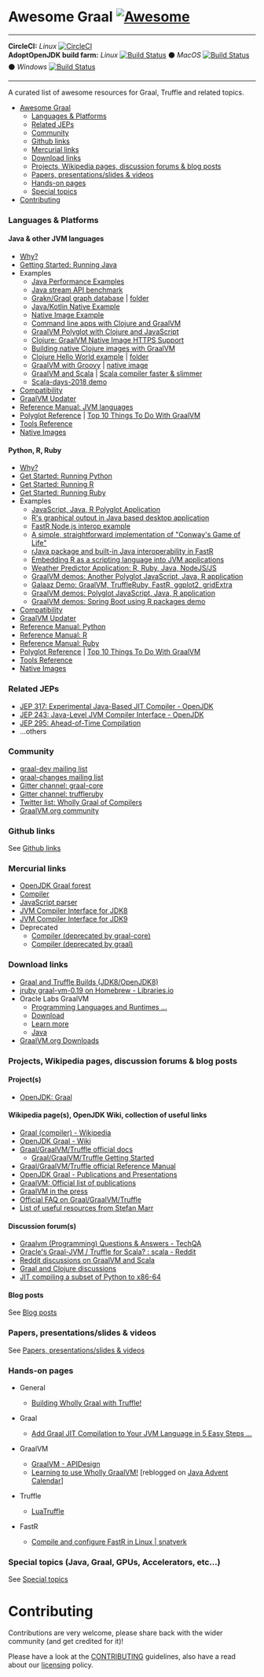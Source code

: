 # Awesome Graal [![Awesome](https://awesome.re/badge.svg)](https://awesome.re)

---

**CircleCI:**  _Linux_ [![CircleCI](https://circleci.com/gh/neomatrix369/awesome-graal/tree/master.svg?style=svg)](https://circleci.com/gh/neomatrix369/awesome-graal/tree/master) <br/>
**AdoptOpenJDK build farm:** _Linux_ [![Build Status](https://ci.adoptopenjdk.net/buildStatus/icon?job=jdk8-with-graal_build_x86-64_linux)](https://ci.adoptopenjdk.net/job/jdk8-with-graal_build_x86-64_linux/)   ⚫   _MacOS_ [![Build Status](https://ci.adoptopenjdk.net/buildStatus/icon?job=jdk8-with-graal_build_x86-64_macos)](https://ci.adoptopenjdk.net/job/jdk8-with-graal_build_x86-64_macos/)   ⚫   _Windows_ [![Build Status](https://ci.adoptopenjdk.net/buildStatus/icon?job=jdk8-with-graal_build_x86-64_windows)](https://ci.adoptopenjdk.net/job/jdk8-with-graal_build_x86-64_windows/)

---

A curated list of awesome resources for Graal, Truffle and related topics.

- [Awesome Graal](#awesome-graal)
  - [Languages & Platforms](#languages--platforms)
  - [Related JEPs](#related-jeps)
  - [Community](#community)
  - [Github links](#github-links)
  - [Mercurial links](#mercurial-links)
  - [Download links](#download-links)
  - [Projects, Wikipedia pages, discussion forums & blog posts](#projects-wikipedia-pages-discussion-forums--blog-posts)
  - [Papers, presentations/slides & videos](#papers-presentationsslides--videos)
  - [Hands-on pages](#hands-on-pages)
  - [Special topics](#special-topics-java-graal-gpus-accelerators-etc)
- [Contributing](#contributing)

### Languages & Platforms

#### Java & other JVM languages
- [Why?](https://www.graalvm.org/docs/why-graal/#for-java-programs)
- [Getting Started: Running Java](https://www.graalvm.org/docs/getting-started/#running-java)
- Examples
    - [Java Performance Examples](https://www.graalvm.org/docs/examples/java-performance-examples/)
    - [Java stream API benchmark](https://www.graalvm.org/docs/examples/java-simple-stream-benchmark/)
    - [Grakn/Graql graph database](https://github.com/neomatrix369/awesome-ai-ml-dl/tree/master/examples/data/databases/graph/grakn/README.md) | [folder](https://github.com/neomatrix369/awesome-ai-ml-dl/tree/master/examples/data/databases/graph/grakn)
    - [Java/Kotlin Native Example](https://www.graalvm.org/docs/examples/java-kotlin-aot/)
    - [Native Image Example](https://www.graalvm.org/docs/examples/native-list-dir/)
    - [Command line apps with Clojure and GraalVM](https://www.astrecipes.net/blog/2018/07/20/cmd-line-apps-with-clojure-and-graalvm/)
    - [GraalVM Polyglot with Clojure and JavaScript](https://blog.taylorwood.io/2018/11/26/graal-polyglot.html)
    - [Clojure: GraalVM Native Image HTTPS Support](https://blog.taylorwood.io/2018/10/04/graalvm-https.html)
    - [Building native Clojure images with GraalVM](https://blog.taylorwood.io/2018/05/02/graalvm-clojure.html)
    - [Clojure Hello World example](./examples/clojure/helloworld/README.md) | [folder](./examples/clojure/helloworld)
    - [GraalVM with Groovy](https://e.printstacktrace.blog/graalvm-and-groovy-how-to-start/) | [native image](https://e.printstacktrace.blog/graalvm-groovy-grape-creating-native-image-of-standalone-script/)
    - [GraalVM and Scala](https://medium.com/graalvm/compiling-scala-faster-with-graalvm-86c5c0857fa3) | [Scala compiler faster & slimmer](https://www.codacy.com/blog/scala-faster-and-slimmer-with-graalvm/)
    - [Scala-days-2018 demo](https://github.com/graalvm/graalvm-demos/tree/master/scala-days-2018)
- [Compatibility](https://www.graalvm.org/docs/reference-manual/compatibility/)
- [GraalVM Updater](https://www.graalvm.org/docs/reference-manual/graal-updater/)
- [Reference Manual: JVM languages](https://www.graalvm.org/docs/reference-manual/languages/jvm/)
- [Polyglot Reference](https://www.graalvm.org/docs/reference-manual/polyglot/) | [Top 10 Things To Do With GraalVM](https://medium.com/graalvm/graalvm-ten-things-12d9111f307d)
- [Tools Reference](https://www.graalvm.org/docs/reference-manual/tools/)
- [Native Images](https://www.graalvm.org/docs/reference-manual/aot-compilation/)

#### Python, R, Ruby
- [Why?](https://www.graalvm.org/docs/why-graal/#for-ruby-r-or-python)
- [Get Started: Running Python](https://www.graalvm.org/docs/getting-started/#running-python)
- [Get Started: Running R](https://www.graalvm.org/docs/getting-started/#running-r)
- [Get Started: Running Ruby](https://www.graalvm.org/docs/getting-started/#running-ruby)
- Examples
    - [JavaScript, Java, R Polyglot Application](https://www.graalvm.org/docs/examples/polyglot-javascript-java-r/)
    - [R's graphical output in Java based desktop application](https://github.com/graalvm/examples/tree/master/fastr_javaui)
    - [FastR Node.js interop example](https://github.com/graalvm/examples/tree/master/fastr_node)
    - [A simple, straightforward implementation of "Conway's Game of Life"](https://github.com/graalvm/examples/tree/master/fastr_scalar)
    - [rJava package and built-in Java interoperability in FastR](https://github.com/graalvm/examples/tree/master/r_java_bench)
    - [Embedding R as a scripting language into JVM applications](https://github.com/graalvm/examples/tree/master/r_java_embedding)
    - [Weather Predictor Application: R, Ruby, Java, NodeJS/JS](https://github.com/graalvm/examples/tree/master/weather_predictor)
    - [GraalVM demos: Another Polyglot JavaScript, Java, R application](https://github.com/graalvm/graalvm-demos/tree/master/functionGraphDemo)
    - [Galaaz Demo: GraalVM, TruffleRuby, FastR, ggplot2, gridExtra](https://github.com/graalvm/graalvm-demos/tree/master/galaaz-ggplot)
    - [GraalVM demos: Polyglot JavaScript, Java, R application](https://github.com/graalvm/graalvm-demos/tree/master/polyglot-javascript-java-r)
    - [GraalVM demos: Spring Boot using R packages demo](https://github.com/graalvm/graalvm-demos/tree/master/spring-r)
- [Compatibility](https://www.graalvm.org/docs/reference-manual/compatibility/)
- [GraalVM Updater](https://www.graalvm.org/docs/reference-manual/graal-updater/)
- [Reference Manual: Python](https://www.graalvm.org/docs/reference-manual/languages/python/)
- [Reference Manual: R](https://www.graalvm.org/docs/reference-manual/languages/r/)
- [Reference Manual: Ruby](https://www.graalvm.org/docs/reference-manual/languages/ruby/)
- [Polyglot Reference](https://www.graalvm.org/docs/reference-manual/polyglot/) | [Top 10 Things To Do With GraalVM](https://medium.com/graalvm/graalvm-ten-things-12d9111f307d)
- [Tools Reference](https://www.graalvm.org/docs/reference-manual/tools/)
- [Native Images](https://www.graalvm.org/docs/reference-manual/aot-compilation/)

### Related JEPs

- [JEP 317: Experimental Java-Based JIT Compiler - OpenJDK](http://openjdk.java.net/jeps/317)
- [JEP 243: Java-Level JVM Compiler Interface - OpenJDK](http://openjdk.java.net/jeps/243)
- [JEP 295: Ahead-of-Time Compilation](http://openjdk.java.net/jeps/295) 
- ...others

### Community

- [graal-dev mailing list](http://mail.openjdk.java.net/mailman/listinfo/graal-dev)
- [graal-changes mailing list](http://mail.openjdk.java.net/mailman/listinfo/graal-changes)
- [Gitter channel: graal-core](https://gitter.im/graalvm/graal-core) 
- [Gitter channel: truffleruby](https://gitter.im/graalvm/truffleruby) 
- [Twitter list: Wholly Graal of Compilers](https://twitter.com/theNeomatrix369/lists/wholly-graal-of-compilers) 
- [GraalVM.org community](http://www.graalvm.org/community/) 

### Github links

See [Github links](./github-links.md)

### Mercurial links

- [OpenJDK Graal forest](http://hg.openjdk.java.net/graal)
- [Compiler](http://hg.openjdk.java.net/graal/graal)
- [JavaScript parser](http://hg.openjdk.java.net/graal/graal-js-parser/)
- [JVM Compiler Interface for JDK8](http://hg.openjdk.java.net/graal/graal-jvmci-8/)
- [JVM Compiler Interface for JDK9](http://hg.openjdk.java.net/graal/graal-jvmci-9/)
- Deprecated
    - [Compiler (deprecated by graal-core)](http://hg.openjdk.java.net/graal/graal-compiler/)
    - [Compiler (deprecated by graal)](http://hg.openjdk.java.net/graal/graal-core/)

### Download links
- [Graal and Truffle Builds (JDK8/OpenJDK8)](http://lafo.ssw.uni-linz.ac.at/builds/)
- [jruby graal-vm-0.19 on Homebrew - Libraries.io](https://libraries.io/homebrew/jruby/graal-vm-0.19)
- Oracle Labs GraalVM
    - [Programming Languages and Runtimes ...](http://www.oracle.com/technetwork/oracle-labs/program-languages/overview/index.html)
    - [Download](http://www.oracle.com/technetwork/oracle-labs/program-languages/downloads/index.html)
    - [Learn more](http://www.oracle.com/technetwork/oracle-labs/program-languages/learnmore/index.html)
    - [Java](http://www.oracle.com/technetwork/oracle-labs/program-languages/java/index.html)    
- [GraalVM.org Downloads](http://www.graalvm.org/downloads/)

### Projects, Wikipedia pages, discussion forums & blog posts

#### Project(s)

- [OpenJDK: Graal](http://openjdk.java.net/projects/graal/)

#### Wikipedia page(s), OpenJDK Wiki, collection of useful links

- [Graal (compiler) - Wikipedia](https://en.wikipedia.org/wiki/Graal_(compiler))
- [OpenJDK Graal - Wiki](https://wiki.openjdk.java.net/display/Graal/Main)
- [Graal/GraalVM/Truffle official docs](http://www.graalvm.org/docs/)
    - [Graal/GraalVM/Truffle Getting Started](http://www.graalvm.org/docs/getting-started/)
- [Graal/GraalVM/Truffle official Reference Manual](http://www.graalvm.org/docs/reference-manual/)
- [OpenJDK Graal - Publications and Presentations](https://wiki.openjdk.java.net/display/Graal/Publications+and+Presentations)
- [GraalVM: Official list of publications](http://www.graalvm.org/community/publications/)
- [GraalVM in the press](https://www.graalvm.org/community/press/)
- [Official FAQ on Graal/GraalVM/Truffle](https://www.graalvm.org/docs/faq/)
- [List of useful resources from Stefan Marr](https://gist.github.com/smarr/d1f8f2101b5cc8e14e12)

#### Discussion forum(s)

- [Graalvm (Programming) Questions & Answers - TechQA](http://techqa.info/programming/tag/graalvm)
- [Oracle's Graal-JVM / Truffle for Scala? : scala - Reddit](https://www.reddit.com/r/scala/comments/3lshav/oracles_graaljvm_truffle_for_scala/)
- [Reddit discussions on GraalVM and Scala](https://www.reddit.com/r/scala/comments/8d5xlw/consequences_for_scala_with_the_graalvm/)
- [Graal and Clojure discussions](https://marc.info/?l=openjdk-graal-dev&m=139406384928500&w=2)
- [JIT compiling a subset of Python to x86-64](http://www.elegantreader.com/item/15750700)

#### Blog posts

See [Blog posts](blog-posts.md)

### Papers, presentations/slides & videos

See [Papers, presentations/slides & videos](papers-presentations-slides-videos.md)

### Hands-on pages

- General
    - [Building Wholly Graal with Truffle!](https://neomatrix369.wordpress.com/2018/06/11/building-wholly-graal-with-truffle/)

- Graal
    - [Add Graal JIT Compilation to Your JVM Language in 5 Easy Steps ...](http://stefan-marr.de/2015/12/add-graal-jit-compilation-to-your-jvm-language-in-5-easy-steps-step-5/)
    
- GraalVM
    - [GraalVM - APIDesign](http://wiki.apidesign.org/wiki/GraalVM)
    - [Learning to use Wholly GraalVM!](https://neomatrix369.wordpress.com/2017/12/12/learning-to-use-wholly-graalvm/) [reblogged on [Java Advent Calendar](https://www.javaadvent.com/2017/12/learning-use-wholly-graalvm.html)]
    
- Truffle    
    - [LuaTruffle](http://www.luatruffle.org/)

- FastR
    - [Compile and configure FastR in Linux | snatverk](http://snatverk.blogspot.com/2016/05/compile-and-configure-fastr-in-linux.html)

### Special topics (Java, Graal, GPUs, Accelerators, etc...)

See [Special topics](./special-topics.md)

# Contributing

Contributions are very welcome, please share back with the wider community (and get credited for it)!

Please have a look at the [CONTRIBUTING](CONTRIBUTING.md) guidelines, also have a read about our [licensing](LICENSE.md) policy.